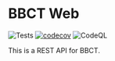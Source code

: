 BBCT Web
=

![Tests](https://github.com/BaseballCardTracker/bbct-api/actions/workflows/bbct-api.yml/badge.svg)
[![codecov](https://codecov.io/gh/BaseballCardTracker/bbct-api/branch/master/graph/badge.svg?token=E4I3IK3VYP)](https://codecov.io/gh/BaseballCardTracker/bbct-api)
![CodeQL](https://github.com/BaseballCardTracker/bbct-api/actions/workflows/codeql-analysis.yml/badge.svg)

This is a REST API for BBCT.